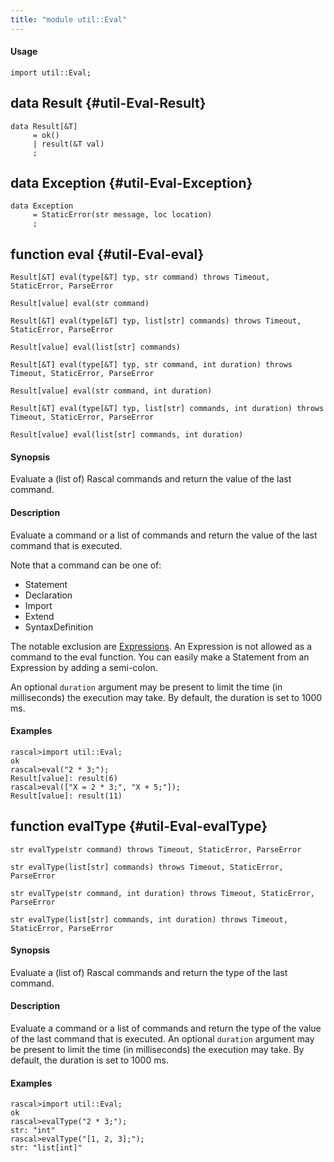 ```yaml
---
title: "module util::Eval"
---
```


#### Usage

`import util::Eval;`


## data Result {#util-Eval-Result}

```rascal
data Result[&T]  
     = ok()
     | result(&T val)
     ;
```

## data Exception {#util-Eval-Exception}

```rascal
data Exception  
     = StaticError(str message, loc location)
     ;
```

## function eval {#util-Eval-eval}

```rascal
Result[&T] eval(type[&T] typ, str command) throws Timeout, StaticError, ParseError

Result[value] eval(str command)

Result[&T] eval(type[&T] typ, list[str] commands) throws Timeout, StaticError, ParseError

Result[value] eval(list[str] commands)

Result[&T] eval(type[&T] typ, str command, int duration) throws Timeout, StaticError, ParseError

Result[value] eval(str command, int duration)

Result[&T] eval(type[&T] typ, list[str] commands, int duration) throws Timeout, StaticError, ParseError

Result[value] eval(list[str] commands, int duration)

```


#### Synopsis

Evaluate a (list of) Rascal commands and return the value of the last command.

#### Description

Evaluate a command or a list of commands and return the value of the last command that is executed.

Note that a command can be one of:

*  Statement
*  Declaration
*  Import
*  Extend
*  SyntaxDefinition
   

The notable exclusion are [Expressions](../../Rascal/Expressions/index.md). An Expression is not allowed as a command to the eval function. You can easily make
a Statement from an Expression by adding a semi-colon.
 
An optional `duration` argument may be present to limit the time
(in milliseconds) the execution may take. By default, the duration is set to 1000 ms.

#### Examples


```rascal-shell 
rascal>import util::Eval;
ok
rascal>eval("2 * 3;");
Result[value]: result(6)
rascal>eval(["X = 2 * 3;", "X + 5;"]);
Result[value]: result(11)
```

## function evalType {#util-Eval-evalType}

```rascal
str evalType(str command) throws Timeout, StaticError, ParseError

str evalType(list[str] commands) throws Timeout, StaticError, ParseError

str evalType(str command, int duration) throws Timeout, StaticError, ParseError

str evalType(list[str] commands, int duration) throws Timeout, StaticError, ParseError

```


#### Synopsis

Evaluate a (list of) Rascal commands and return the type of the last command.

#### Description

Evaluate a command or a list of commands and return the type of the value of the last command that is executed.
An optional `duration` argument may be present to limit the time
(in milliseconds) the execution may take. By default, the duration is set to 1000 ms.

#### Examples


```rascal-shell 
rascal>import util::Eval;
ok
rascal>evalType("2 * 3;");
str: "int"
rascal>evalType("[1, 2, 3];");
str: "list[int]"
```


